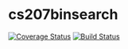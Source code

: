 # cs207binsearch
[![Coverage Status](https://coveralls.io/repos/github/zelong430/cs207binsearch/badge.svg?branch=master)](https://coveralls.io/github/zelong430/cs207binsearch?branch=master)
[![Build Status](https://travis-ci.org/zelong430/cs207binsearch.svg?branch=master)](https://travis-ci.org/zelong430/cs207binsearch)
